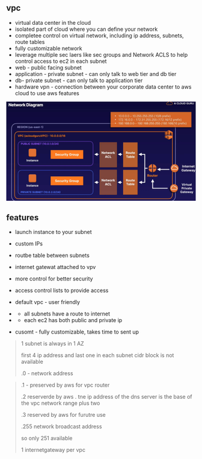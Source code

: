 ## vpc

* virtual data center in the cloud
* isolated part of cloud where you can define your network
* completee control on virtual network, including ip address, subnets, route tables
* fully customizable network
* leverage multiple sec laers like sec groups and Network ACLS to help control access to ec2 in each subnet
* web - public facing subnet
* application - private subnet - can only talk to web tier and db tier
* db- private subnet - can only talk to application tier
* hardware vpn - connection between your corporate data center to aws cloud to use aws features

![vpc diagram](../images/vpc_diagram.png)

## features

* launch instance to your subnet
* custom IPs
* routbe table between subnets
* internet gatewat attached to vpv
* more control for better security
* access control lists to provide access

* default vpc - user friendly
* * all subnets have a route to internet
* * each ec2 has both public and private ip
* cusomt - fully customizable, takes time to sent up

> 1 subnet is always in 1 AZ
>
> first 4 ip address and  last one in each subnet cidr block is not available
>
> .0 - network address

> .1 - preserved by aws for vpc router
>
> .2 reserverde by aws . tne ip address of the dns server is the base of the vpc network range plus two
>
> .3 reserved by aws for furutre use
>
> .255 network broadcast address
>
> so only 251 available
>
> 1 internetgateway per vpc